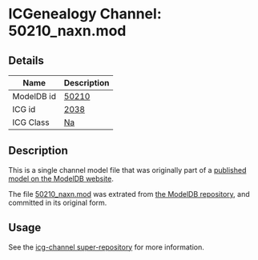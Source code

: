 # ICGenealogy Channel: 50210\_naxn.mod

## Details

Name | Description
---- | -----------
ModelDB id | [50210](http://senselab.med.yale.edu/ModelDB/ShowModel.cshtml?model=50210)
ICG id | [2038](http://icg.neurotheory.ox.ac.uk/channels/2/2038)
ICG Class | [Na](http://icg.neurotheory.ox.ac.uk/channels/2)

## Description

This is a single channel model file that was originally part of a [published model on the ModelDB website](http://senselab.med.yale.edu/mModelDB/ShowModel.cshtml?model=50210).

The file [50210\_naxn.mod](50210_naxn.mod) was extrated from [the ModelDB repository](http://senselab.med.yale.edu/ModelDB/ShowModel.cshtml?model=50210), and committed in its original form.

## Usage

See the [icg-channel super-repository](https://github.com/icgenealogy/icg-channels) for more information.